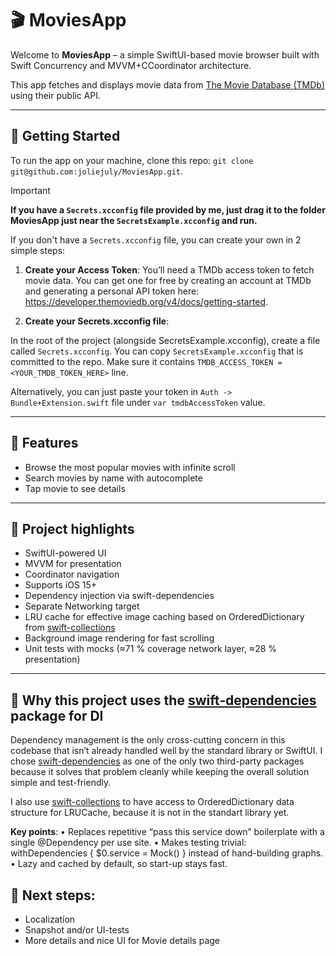 # 🎬 MoviesApp

Welcome to **MoviesApp** – a simple SwiftUI-based movie browser built with Swift Concurrency and MVVM+CCoordinator architecture.

This app fetches and displays movie data from [The Movie Database (TMDb)](https://www.themoviedb.org/) using their public API.

---

## 🚀 Getting Started

To run the app on your machine, clone this repo: ```git clone git@github.com:joliejuly/MoviesApp.git```. 

> [!IMPORTANT]
> **If you have a ```Secrets.xcconfig``` file provided by me, just drag it to the folder MoviesApp just near the ```SecretsExample.xcconfig``` and run.**


If you don't have a ```Secrets.xcconfig``` file, you can create your own in 2 simple steps: 

1.	**Create your Access Token**:
You’ll need a TMDb access token to fetch movie data. You can get one for free by creating an account at TMDb and generating a personal API token here: https://developer.themoviedb.org/v4/docs/getting-started.

2.	**Create your Secrets.xcconfig file**:

In the root of the project (alongside SecretsExample.xcconfig), create a file called ```Secrets.xcconfig```. You can copy ```SecretsExample.xcconfig``` that is committed to the repo.
Make sure it contains ```TMDB_ACCESS_TOKEN = <YOUR_TMDB_TOKEN_HERE>``` line.

Alternatively, you can just paste your token in ```Auth -> Bundle+Extension.swift``` file under ```var tmdbAccessToken``` value. 

---

## 📱 Features

- Browse the most popular movies with infinite scroll
- Search movies by name with autocomplete
- Tap movie to see details

--- 

## 📱 Project highlights 

 - SwiftUI-powered UI
 - MVVM for presentation
 - Coordinator navigation
 - Supports iOS 15+
 - Dependency injection via swift-dependencies
 - Separate Networking target
 - LRU cache for effective image caching based on OrderedDictionary from [swift-collections](https://github.com/apple/swift-collections)
 - Background image rendering for fast scrolling 
 - Unit tests with mocks (≈71 % coverage network layer, ≈28 % presentation)

---

## 📱 Why this project uses the [swift‐dependencies](https://github.com/pointfreeco/swift-dependencies) package for DI

Dependency management is the only cross-cutting concern in this codebase that isn’t already handled well by the standard library or SwiftUI. I chose [swift-dependencies](https://github.com/pointfreeco/swift-dependencies) as one of the only two third-party packages because it solves that problem cleanly while keeping the overall solution simple and test-friendly. 

I also use [swift-collections](https://github.com/apple/swift-collections) to have access to OrderedDictionary data structure for LRUCache, because it is not in the standart library yet. 

**Key points**:
 • Replaces repetitive “pass this service down” boilerplate with a single @Dependency per use site.
	•	Makes testing trivial: withDependencies { $0.service = Mock() } instead of hand-building graphs.
	•	Lazy and cached by default, so start-up stays fast.


## 📱 Next steps: 

  - Localization
  - Snapshot and/or UI-tests
  - More details and nice UI for Movie details page

